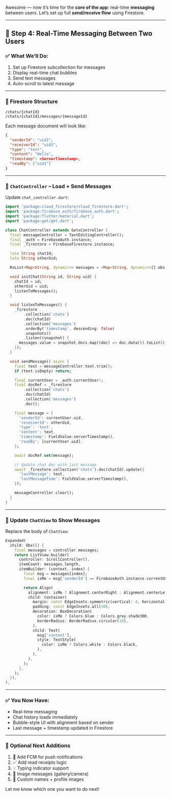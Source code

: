 Awesome — now it’s time for the **core of the app**: real-time **messaging** between users. Let’s set up full **send/receive flow** using Firestore.

---

## 💬 Step 4: Real-Time Messaging Between Two Users

### ✅ What We’ll Do:
1. Set up Firestore subcollection for messages  
2. Display real-time chat bubbles  
3. Send text messages  
4. Auto-scroll to latest message

---

### 📁 Firestore Structure

```plaintext
/chats/{chatId}
/chats/{chatId}/messages/{messageId}
```

Each message document will look like:

```json
{
  "senderId": "uid1",
  "receiverId": "uid2",
  "type": "text",
  "content": "Hello",
  "timestamp": <ServerTimestamp>,
  "readBy": ["uid1"]
}
```

---

### 🧠 `ChatController` – Load + Send Messages

Update `chat_controller.dart`:

```dart
import 'package:cloud_firestore/cloud_firestore.dart';
import 'package:firebase_auth/firebase_auth.dart';
import 'package:flutter/material.dart';
import 'package:get/get.dart';

class ChatController extends GetxController {
  final messageController = TextEditingController();
  final _auth = FirebaseAuth.instance;
  final _firestore = FirebaseFirestore.instance;

  late String chatId;
  late String otherUid;

  RxList<Map<String, dynamic>> messages = <Map<String, dynamic>>[].obs;

  void initChat(String id, String uid) {
    chatId = id;
    otherUid = uid;
    listenToMessages();
  }

  void listenToMessages() {
    _firestore
        .collection('chats')
        .doc(chatId)
        .collection('messages')
        .orderBy('timestamp', descending: false)
        .snapshots()
        .listen((snapshot) {
      messages.value = snapshot.docs.map((doc) => doc.data()).toList();
    });
  }

  void sendMessage() async {
    final text = messageController.text.trim();
    if (text.isEmpty) return;

    final currentUser = _auth.currentUser!;
    final docRef = _firestore
        .collection('chats')
        .doc(chatId)
        .collection('messages')
        .doc();

    final message = {
      'senderId': currentUser.uid,
      'receiverId': otherUid,
      'type': 'text',
      'content': text,
      'timestamp': FieldValue.serverTimestamp(),
      'readBy': [currentUser.uid],
    };

    await docRef.set(message);

    // Update chat doc with last message
    await _firestore.collection('chats').doc(chatId).update({
      'lastMessage': text,
      'lastMessageTime': FieldValue.serverTimestamp(),
    });

    messageController.clear();
  }
}
```

---

### 💬 Update `ChatView` to Show Messages

Replace the body of `ChatView`:

```dart
Expanded(
  child: Obx(() {
    final messages = controller.messages;
    return ListView.builder(
      controller: ScrollController(),
      itemCount: messages.length,
      itemBuilder: (context, index) {
        final msg = messages[index];
        final isMe = msg['senderId'] == FirebaseAuth.instance.currentUser!.uid;

        return Align(
          alignment: isMe ? Alignment.centerRight : Alignment.centerLeft,
          child: Container(
            margin: const EdgeInsets.symmetric(vertical: 4, horizontal: 8),
            padding: const EdgeInsets.all(10),
            decoration: BoxDecoration(
              color: isMe ? Colors.blue : Colors.grey.shade300,
              borderRadius: BorderRadius.circular(10),
            ),
            child: Text(
              msg['content'],
              style: TextStyle(
                color: isMe ? Colors.white : Colors.black,
              ),
            ),
          ),
        );
      },
    );
  }),
),
```

---

### ✅ You Now Have:
- Real-time messaging
- Chat history loads immediately
- Bubble-style UI with alignment based on sender
- Last message + timestamp updated in Firestore

---

### 🧪 Optional Next Additions
1. 🔔 Add FCM for push notifications
2. ✅ Add read receipts logic
3. 💡 Typing indicator support
4. 📸 Image messages (gallery/camera)
5. 🎨 Custom names + profile images

Let me know which one you want to do next!